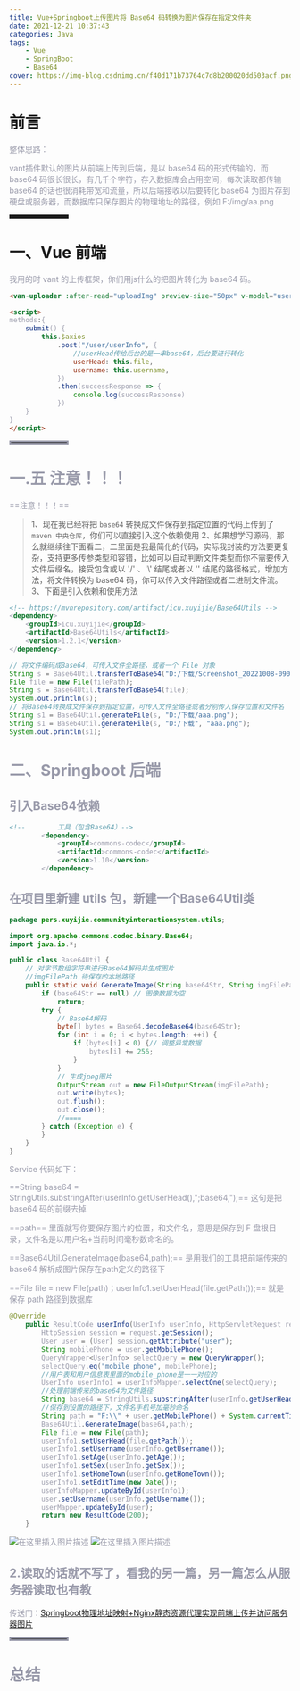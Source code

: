 ```yaml
---
title: Vue+Springboot上传图片将 Base64 码转换为图片保存在指定文件夹
date: 2021-12-21 10:37:43
categories: Java
tags: 
    - Vue
    - SpringBoot
    - Base64
cover: https://img-blog.csdnimg.cn/f40d171b73764c7d8b200020dd503acf.png?x-oss-process=image/watermark,type_d3F5LXplbmhlaQ,shadow_50,text_Q1NETiBA57mB5Y2O5bC95aS05ruh5piv5q6H,size_12,color_FFFFFF,t_70,g_se,x_16
---
```

# 前言

<font color=#999AAA >整体思路：

vant插件默认的图片从前端上传到后端，是以 base64 码的形式传输的，而 base64 码很长很长，有几千个字符，存入数据库会占用空间，每次读取都传输 base64 的话也很消耗带宽和流量，所以后端接收以后要转化 base64 为图片存到硬盘或服务器，而数据库只保存图片的物理地址的路径，例如 F:/img/aa.png</font>

<hr style=" border:solid; width:100px; height:1px;" color=#000000 size=1">


# 一、Vue 前端

<font color=#999AAA >我用的时 vant 的上传框架，你们用js什么的把图片转化为 base64 码。

```html
<van-uploader :after-read="uploadImg" preview-size="50px" v-model="userHead" :max-count="1" />

<script>
methods:{
    submit() {
        this.$axios
            .post("/user/userInfo", {
                //userHead传给后台的是一串base64，后台要进行转化
                userHead: this.file,
                username: this.username,
            })
            .then(successResponse => {
                console.log(successResponse)
            })
    }
}
</script>

```

<hr style=" border:solid; width:100px; height:1px;" color=#000000 size=1">


# 一.五 注意！！！
==注意！！！==
> 1、现在我已经将把 `base64` 转换成文件保存到指定位置的代码上传到了 `maven 中央仓库`，你们可以直接引入这个依赖使用
> 2、如果想学习源码，那么就继续往下面看二，二里面是我最简化的代码，实际我封装的方法要更复杂，支持更多传参类型和容错，比如可以自动判断文件类型而你不需要传入文件后缀名，接受包含或以 '/' 、'\\' 结尾或者以 '' 结尾的路径格式，增加方法，将文件转换为 base64 码，你可以传入文件路径或者二进制文件流。
> 3、下面是引入依赖和使用方法

```xml
<!-- https://mvnrepository.com/artifact/icu.xuyijie/Base64Utils -->
<dependency>
    <groupId>icu.xuyijie</groupId>
    <artifactId>Base64Utils</artifactId>
    <version>1.2.1</version>
</dependency>
```
```java
// 将文件编码成Base64，可传入文件全路径，或者一个 File 对象
String s = Base64Util.transferToBase64("D:/下载/Screenshot_20221008-090627.png");
File file = new File(filePath);
String s = Base64Util.transferToBase64(file);
System.out.println(s);
// 将Base64转换成文件保存到指定位置，可传入文件全路径或者分别传入保存位置和文件名
String s1 = Base64Util.generateFile(s, "D:/下载/aaa.png");
String s1 = Base64Util.generateFile(s, "D:/下载", "aaa.png");
System.out.println(s1);
```


# 二、Springboot 后端



##  引入Base64依赖

```xml
<!--        工具（包含Base64）-->
        <dependency>
            <groupId>commons-codec</groupId>
            <artifactId>commons-codec</artifactId>
            <version>1.10</version>
        </dependency>
```



##  在项目里新建 utils 包，新建一个Base64Util类

```java
package pers.xuyijie.communityinteractionsystem.utils;

import org.apache.commons.codec.binary.Base64;
import java.io.*;

public class Base64Util {
    // 对字节数组字符串进行Base64解码并生成图片
    //imgFilePath 待保存的本地路径
    public static void GenerateImage(String base64Str, String imgFilePath) {
        if (base64Str == null) // 图像数据为空
            return;
        try {
            // Base64解码
            byte[] bytes = Base64.decodeBase64(base64Str);
            for (int i = 0; i < bytes.length; ++i) {
                if (bytes[i] < 0) {// 调整异常数据
                    bytes[i] += 256;
                }
            }
            // 生成jpeg图片
            OutputStream out = new FileOutputStream(imgFilePath);
            out.write(bytes);
            out.flush();
            out.close();
            //====
        } catch (Exception e) {
        }
    }
}

```



<font color=#999AAA >Service 代码如下：

==String base64 = StringUtils.substringAfter(userInfo.getUserHead(),";base64,");== 这句是把 base64 码的前缀去掉


==path== 里面就写你要保存图片的位置，和文件名，意思是保存到 F 盘根目录，文件名是以用户名+当前时间毫秒数命名的。

==Base64Util.GenerateImage(base64,path);== 是用我们的工具把前端传来的 base64 解析成图片保存在path定义的路径下



==File file = new File(path)；userInfo1.setUserHead(file.getPath());== 就是保存 path 路径到数据库


```java
@Override
    public ResultCode userInfo(UserInfo userInfo, HttpServletRequest request) {
        HttpSession session = request.getSession();
        User user = (User) session.getAttribute("user");
        String mobilePhone = user.getMobilePhone();
        QueryWrapper<UserInfo> selectQuery = new QueryWrapper();
        selectQuery.eq("mobile_phone", mobilePhone);
        //用户表和用户信息表里面的mobile_phone是一一对应的
        UserInfo userInfo1 = userInfoMapper.selectOne(selectQuery);
        //处理前端传来的base64为文件路径
        String base64 = StringUtils.substringAfter(userInfo.getUserHead(),";base64,");
        //保存到设置的路径下，文件名手机号加毫秒命名
        String path = "F:\\" + user.getMobilePhone() + System.currentTimeMillis() + ".png";
        Base64Util.GenerateImage(base64,path);
        File file = new File(path);
        userInfo1.setUserHead(file.getPath());
        userInfo1.setUsername(userInfo.getUsername());
        userInfo1.setAge(userInfo.getAge());
        userInfo1.setSex(userInfo.getSex());
        userInfo1.setHomeTown(userInfo.getHomeTown());
        userInfo1.setEditTime(new Date());
        userInfoMapper.updateById(userInfo1);
        user.setUsername(userInfo.getUsername());
        userMapper.updateById(user);
        return new ResultCode(200);
    }
```

![在这里插入图片描述](https://img-blog.csdnimg.cn/f40d171b73764c7d8b200020dd503acf.png?x-oss-process=image/watermark,type_d3F5LXplbmhlaQ,shadow_50,text_Q1NETiBA57mB5Y2O5bC95aS05ruh5piv5q6H,size_12,color_FFFFFF,t_70,g_se,x_16)
![在这里插入图片描述](https://img-blog.csdnimg.cn/89cb0a72f8724ce3a4cf67d6918af437.png)

## 2.读取的话就不写了，看我的另一篇，另一篇怎么从服务器读取也有教

传送门：[Springboot物理地址映射+Nginx静态资源代理实现前端上传并访问服务器图片](https://blog.csdn.net/qq_48922459/article/details/122035967?spm=1001.2014.3001.5501)





<hr style=" border:solid; width:100px; height:1px;" color=#000000 size=1">

# 总结

